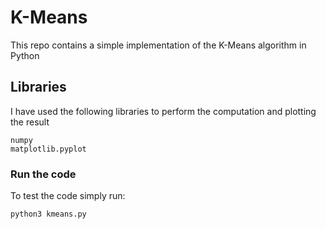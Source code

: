# K-Means

This repo contains a simple implementation of the K-Means algorithm in Python

## Libraries

I have used the following libraries to perform the computation and plotting the result

```
numpy
matplotlib.pyplot
```

### Run the code

To test the code simply run:

```
python3 kmeans.py
```